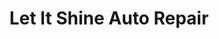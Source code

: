 ---
title: "Let It Shine Auto Repair"
url: /knoxville/let-it-shine-auto-repair/
shop: car repair
---